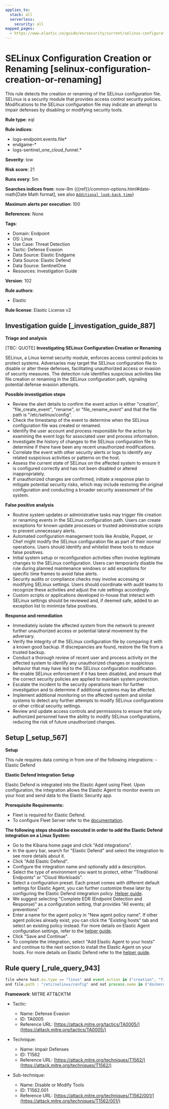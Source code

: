 ```yaml
---
applies_to:
  stack: all
  serverless:
    security: all
mapped_pages:
  - https://www.elastic.co/guide/en/security/current/selinux-configuration-creation-or-renaming.html
---
```


# SELinux Configuration Creation or Renaming [selinux-configuration-creation-or-renaming]

This rule detects the creation or renaming of the SELinux configuration file. SELinux is a security module that provides access control security policies. Modifications to the SELinux configuration file may indicate an attempt to impair defenses by disabling or modifying security tools.

**Rule type**: eql

**Rule indices**:

* logs-endpoint.events.file*
* endgame-*
* logs-sentinel_one_cloud_funnel.*

**Severity**: low

**Risk score**: 21

**Runs every**: 5m

**Searches indices from**: now-9m ({{ref}}/common-options.html#date-math[Date Math format], see also [`Additional look-back time`](docs-content://solutions/security/detect-and-alert/create-detection-rule.md#rule-schedule))

**Maximum alerts per execution**: 100

**References**: None

**Tags**:

* Domain: Endpoint
* OS: Linux
* Use Case: Threat Detection
* Tactic: Defense Evasion
* Data Source: Elastic Endgame
* Data Source: Elastic Defend
* Data Source: SentinelOne
* Resources: Investigation Guide

**Version**: 102

**Rule authors**:

* Elastic

**Rule license**: Elastic License v2

## Investigation guide [_investigation_guide_887]

**Triage and analysis**

[TBC: QUOTE]
**Investigating SELinux Configuration Creation or Renaming**

SELinux, a Linux kernel security module, enforces access control policies to protect systems. Adversaries may target the SELinux configuration file to disable or alter these defenses, facilitating unauthorized access or evasion of security measures. The detection rule identifies suspicious activities like file creation or renaming in the SELinux configuration path, signaling potential defense evasion attempts.

**Possible investigation steps**

* Review the alert details to confirm the event action is either "creation", "file_create_event", "rename", or "file_rename_event" and that the file path is "/etc/selinux/config".
* Check the timestamp of the event to determine when the SELinux configuration file was created or renamed.
* Identify the user account and process responsible for the action by examining the event logs for associated user and process information.
* Investigate the history of changes to the SELinux configuration file to determine if there have been any recent unauthorized modifications.
* Correlate the event with other security alerts or logs to identify any related suspicious activities or patterns on the host.
* Assess the current state of SELinux on the affected system to ensure it is configured correctly and has not been disabled or altered inappropriately.
* If unauthorized changes are confirmed, initiate a response plan to mitigate potential security risks, which may include restoring the original configuration and conducting a broader security assessment of the system.

**False positive analysis**

* Routine system updates or administrative tasks may trigger file creation or renaming events in the SELinux configuration path. Users can create exceptions for known update processes or trusted administrative scripts to prevent unnecessary alerts.
* Automated configuration management tools like Ansible, Puppet, or Chef might modify the SELinux configuration file as part of their normal operations. Users should identify and whitelist these tools to reduce false positives.
* Initial system setup or reconfiguration activities often involve legitimate changes to the SELinux configuration. Users can temporarily disable the rule during planned maintenance windows or add exceptions for specific time frames to avoid false alerts.
* Security audits or compliance checks may involve accessing or modifying SELinux settings. Users should coordinate with audit teams to recognize these activities and adjust the rule settings accordingly.
* Custom scripts or applications developed in-house that interact with SELinux settings should be reviewed and, if deemed safe, added to an exception list to minimize false positives.

**Response and remediation**

* Immediately isolate the affected system from the network to prevent further unauthorized access or potential lateral movement by the adversary.
* Verify the integrity of the SELinux configuration file by comparing it with a known good backup. If discrepancies are found, restore the file from a trusted backup.
* Conduct a thorough review of recent user and process activity on the affected system to identify any unauthorized changes or suspicious behavior that may have led to the SELinux configuration modification.
* Re-enable SELinux enforcement if it has been disabled, and ensure that the correct security policies are applied to maintain system protection.
* Escalate the incident to the security operations team for further investigation and to determine if additional systems may be affected.
* Implement additional monitoring on the affected system and similar systems to detect any further attempts to modify SELinux configurations or other critical security settings.
* Review and update access controls and permissions to ensure that only authorized personnel have the ability to modify SELinux configurations, reducing the risk of future unauthorized changes.


## Setup [_setup_567]

**Setup**

This rule requires data coming in from one of the following integrations: - Elastic Defend

**Elastic Defend Integration Setup**

Elastic Defend is integrated into the Elastic Agent using Fleet. Upon configuration, the integration allows the Elastic Agent to monitor events on your host and send data to the Elastic Security app.

**Prerequisite Requirements:**

* Fleet is required for Elastic Defend.
* To configure Fleet Server refer to the [documentation](docs-content://reference/ingestion-tools/fleet/fleet-server.md).

**The following steps should be executed in order to add the Elastic Defend integration on a Linux System:**

* Go to the Kibana home page and click "Add integrations".
* In the query bar, search for "Elastic Defend" and select the integration to see more details about it.
* Click "Add Elastic Defend".
* Configure the integration name and optionally add a description.
* Select the type of environment you want to protect, either "Traditional Endpoints" or "Cloud Workloads".
* Select a configuration preset. Each preset comes with different default settings for Elastic Agent, you can further customize these later by configuring the Elastic Defend integration policy. [Helper guide](docs-content://solutions/security/configure-elastic-defend/configure-an-integration-policy-for-elastic-defend.md).
* We suggest selecting "Complete EDR (Endpoint Detection and Response)" as a configuration setting, that provides "All events; all preventions"
* Enter a name for the agent policy in "New agent policy name". If other agent policies already exist, you can click the "Existing hosts" tab and select an existing policy instead. For more details on Elastic Agent configuration settings, refer to the [helper guide](docs-content://reference/ingestion-tools/fleet/agent-policy.md).
* Click "Save and Continue".
* To complete the integration, select "Add Elastic Agent to your hosts" and continue to the next section to install the Elastic Agent on your hosts. For more details on Elastic Defend refer to the [helper guide](docs-content://solutions/security/configure-elastic-defend/install-elastic-defend.md).


## Rule query [_rule_query_943]

```js
file where host.os.type == "linux" and event.action in ("creation", "file_create_event", "rename", "file_rename_event")
and file.path : "/etc/selinux/config" and not process.name in ("dockerd", "platform-python")
```

**Framework**: MITRE ATT&CKTM

* Tactic:

    * Name: Defense Evasion
    * ID: TA0005
    * Reference URL: [https://attack.mitre.org/tactics/TA0005/](https://attack.mitre.org/tactics/TA0005/)

* Technique:

    * Name: Impair Defenses
    * ID: T1562
    * Reference URL: [https://attack.mitre.org/techniques/T1562/](https://attack.mitre.org/techniques/T1562/)

* Sub-technique:

    * Name: Disable or Modify Tools
    * ID: T1562.001
    * Reference URL: [https://attack.mitre.org/techniques/T1562/001/](https://attack.mitre.org/techniques/T1562/001/)



